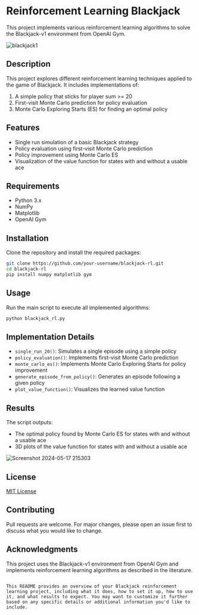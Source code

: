 # Reinforcement Learning Blackjack

This project implements various reinforcement learning algorithms to solve the Blackjack-v1 environment from OpenAI Gym.

![blackjack1](https://github.com/user-attachments/assets/9852fd7d-d26d-4248-b8e2-569921ffc0c6)

## Description

This project explores different reinforcement learning techniques applied to the game of Blackjack. It includes implementations of:

1. A simple policy that sticks for player sum >= 20
2. First-visit Monte Carlo prediction for policy evaluation
3. Monte Carlo Exploring Starts (ES) for finding an optimal policy

## Features

- Single run simulation of a basic Blackjack strategy
- Policy evaluation using first-visit Monte Carlo prediction
- Policy improvement using Monte Carlo ES
- Visualization of the value function for states with and without a usable ace

## Requirements

- Python 3.x
- NumPy
- Matplotlib
- OpenAI Gym

## Installation

Clone the repository and install the required packages:

```bash
git clone https://github.com/your-username/blackjack-rl.git
cd blackjack-rl
pip install numpy matplotlib gym
```

## Usage

Run the main script to execute all implemented algorithms:

```bash
python blackjack_rl.py
```

## Implementation Details

- `single_run_20()`: Simulates a single episode using a simple policy
- `policy_evaluation()`: Implements first-visit Monte Carlo prediction
- `monte_carlo_es()`: Implements Monte Carlo Exploring Starts for policy improvement
- `generate_episode_from_policy()`: Generates an episode following a given policy
- `plot_value_function()`: Visualizes the learned value function

## Results

The script outputs:
- The optimal policy found by Monte Carlo ES for states with and without a usable ace
- 3D plots of the value function for states with and without a usable ace
  
![Screenshot 2024-05-17 215303](https://github.com/user-attachments/assets/e33f647c-a5be-427f-9926-01d86af024aa)

## License

[MIT License](https://opensource.org/licenses/MIT)

## Contributing

Pull requests are welcome. For major changes, please open an issue first to discuss what you would like to change.

## Acknowledgments

This project uses the Blackjack-v1 environment from OpenAI Gym and implements reinforcement learning algorithms as described in the literature.
```

This README provides an overview of your Blackjack reinforcement learning project, including what it does, how to set it up, how to use it, and what results to expect. You may want to customize it further based on any specific details or additional information you'd like to include.
